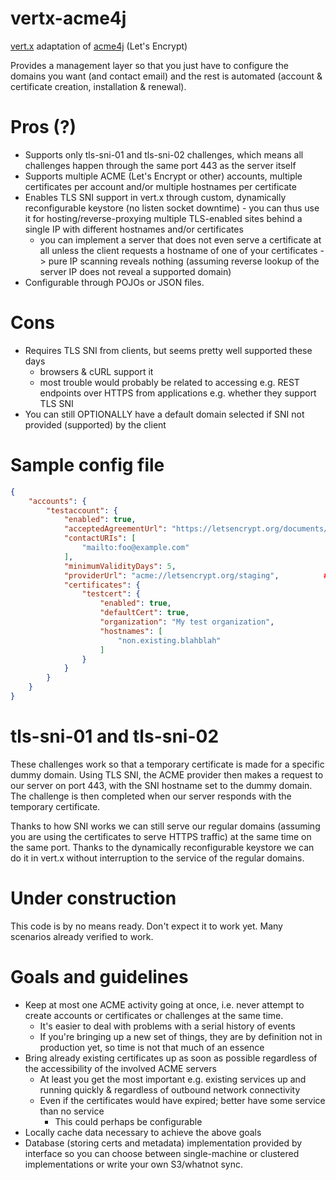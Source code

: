 # vertx-acme4j
[vert.x](https://github.com/eclipse/vert.x/) adaptation of [acme4j](https://github.com/shred/acme4j) (Let's Encrypt)

Provides a management layer so that you just have to configure the domains you want (and contact email) and the rest is automated (account & certificate creation, installation & renewal).

# Pros (?)
* Supports only tls-sni-01 and tls-sni-02 challenges, which means all challenges happen through the same port 443 as the server itself
* Supports multiple ACME (Let's Encrypt or other) accounts, multiple certificates per account and/or multiple hostnames per certificate
* Enables TLS SNI support in vert.x through custom, dynamically reconfigurable keystore (no listen socket downtime) - you can thus use it for hosting/reverse-proxying multiple TLS-enabled sites behind a single IP with different hostnames and/or certificates
  * you can implement a server that does not even serve a certificate at all unless the client requests a hostname of one of your certificates -> pure IP scanning reveals nothing (assuming reverse lookup of the server IP does not reveal a supported domain)
* Configurable through POJOs or JSON files.

# Cons
* Requires TLS SNI from clients, but seems pretty well supported these days
  * browsers & cURL support it
  * most trouble would probably be related to accessing e.g. REST endpoints over HTTPS from applications e.g. whether they support TLS SNI 
* You can still OPTIONALLY have a default domain selected if SNI not provided (supported) by the client 

# Sample config file

```json
{
    "accounts": {
        "testaccount": {
            "enabled": true,
            "acceptedAgreementUrl": "https://letsencrypt.org/documents/LE-SA-v1.1.1-August-1-2016.pdf",
            "contactURIs": [
                "mailto:foo@example.com"
            ],
            "minimumValidityDays": 5,
            "providerUrl": "acme://letsencrypt.org/staging",          # remove 'staging' for production CA
            "certificates": {
                "testcert": {
                    "enabled": true,
                    "defaultCert": true,
                    "organization": "My test organization",
                    "hostnames": [
                        "non.existing.blahblah"
                    ]
                }
            }
        }
    }
}
```

# tls-sni-01 and tls-sni-02

These challenges work so that a temporary certificate is made for a specific dummy domain. Using TLS SNI, the ACME provider then makes a request to our server on port 443, with the SNI hostname set to the dummy domain. The challenge is then completed when our server responds with the temporary certificate.

Thanks to how SNI works we can still serve our regular domains (assuming you are using the certificates to serve HTTPS traffic) at the same time on the same port. Thanks to the dynamically reconfigurable keystore we can do it in vert.x without interruption to the service of the regular domains.

# Under construction

This code is by no means ready. Don't expect it to work yet. Many scenarios already verified to work.

# Goals and guidelines

* Keep at most one ACME activity going at once, i.e. never attempt to create accounts or certificates or challenges at the same time.
  * It's easier to deal with problems with a serial history of events
  * If you're bringing up a new set of things, they are by definition not in production yet, so time is not that much of an essence
* Bring already existing certificates up as soon as possible regardless of the accessibility of the involved ACME servers
  * At least you get the most important e.g. existing services up and running quickly & regardless of outbound network connectivity
  * Even if the certificates would have expired; better have some service than no service
    * This could perhaps be configurable
* Locally cache data necessary to achieve the above goals
* Database (storing certs and metadata) implementation provided by interface so you can choose between single-machine or clustered implementations or write your own S3/whatnot sync.
